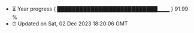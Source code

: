 - ⏳ Year progress { ███████████████████████████▁▁▁ } 91.99 %
- ⏰ Updated on Sat, 02 Dec 2023 18:20:06 GMT

